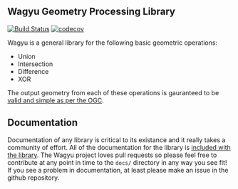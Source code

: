 ## Wagyu Geometry Processing Library

[![Build Status](https://travis-ci.org/mapbox/wagyu.svg?branch=master)](https://travis-ci.org/mapbox/wagyu)
[![codecov](https://codecov.io/gh/mapbox/wagyu/branch/master/graph/badge.svg)](https://codecov.io/gh/mapbox/wagyu)

Wagyu is a general library for the following basic geometric operations:

* Union
* Intersection
* Difference
* XOR

The output geometry from each of these operations is gauranteed to be [valid and simple as per the OGC](http://postgis.net/docs/using_postgis_dbmanagement.html#OGC_Validity).

## Documentation

Documentation of any library is critical to its existance and it really takes a community of effort. All of the documentation for the library is [included with the library](https://github.com/mapbox/wagyu/blob/master/docs/README.md). The Wagyu project loves pull requests so please feel free to contribute at any point in time to the `docs/` directory in any way you see fit! If you see a problem in documentation, at least please make an issue in the github repository. 
